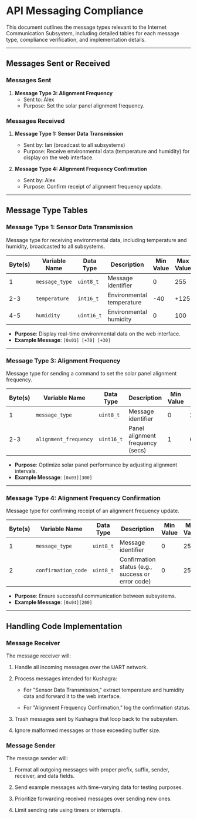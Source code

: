 # **API Messaging Compliance**

This document outlines the message types relevant to the Internet Communication Subsystem, including detailed tables for each message type, compliance verification, and implementation details.

---

## **Messages Sent or Received**

### **Messages Sent**
1. **Message Type 3: Alignment Frequency**  
   - Sent to: Alex  
   - Purpose: Set the solar panel alignment frequency.

### **Messages Received**
1. **Message Type 1: Sensor Data Transmission**  
   - Sent by: Ian (broadcast to all subsystems)  
   - Purpose: Receive environmental data (temperature and humidity) for display on the web interface.
   
2. **Message Type 4: Alignment Frequency Confirmation**  
   - Sent by: Alex  
   - Purpose: Confirm receipt of alignment frequency update.

---

## **Message Type Tables**

### **Message Type 1: Sensor Data Transmission**

Message type for receiving environmental data, including temperature and humidity, broadcasted to all subsystems.

| Byte(s) | Variable Name | Data Type   | Description               | Min Value | Max Value | Example Value |
|---------|---------------|-------------|---------------------------|-----------|-----------|---------------|
| 1       | `message_type`| `uint8_t`   | Message identifier        | 0         | 255       | 0x01          |
| 2-3     | `temperature` | `int16_t`   | Environmental temperature | -40       | +125      | +70           |
| 4-5     | `humidity`    | `uint16_t`  | Environmental humidity    | 0         | 100       | +30           |

- **Purpose**: Display real-time environmental data on the web interface.
- **Example Message**: `[0x01] [+70] [+30]`

---

### **Message Type 3: Alignment Frequency**

Message type for sending a command to set the solar panel alignment frequency.

| Byte(s) | Variable Name        | Data Type   | Description                       | Min Value | Max Value | Example Value |
|---------|----------------------|-------------|-----------------------------------|-----------|-----------|---------------|
| 1       | `message_type`       | `uint8_t`   | Message identifier                | 0         | 255       | 0x03          |
| 2-3     | `alignment_frequency`| `uint16_t`  | Panel alignment frequency (secs)  | 1         | 65535     | 300           |

- **Purpose**: Optimize solar panel performance by adjusting alignment intervals.
- **Example Message**: `[0x03][300]`

---

### **Message Type 4: Alignment Frequency Confirmation**

Message type for confirming receipt of an alignment frequency update.

| Byte(s) | Variable Name      | Data Type   | Description                 | Min Value    | Max Value    | Example Value |
|---------|--------------------|-------------|-----------------------------|--------------|--------------|---------------|
| 1       | `message_type`     | `uint8_t`   | Message identifier          | 0            | 255          | 0x04          |
| 2       | `confirmation_code`| `uint8_t`   | Confirmation status (e.g., success or error code)    | 0            | 255          | 200           |

- **Purpose**: Ensure successful communication between subsystems.
- **Example Message**: `[0x04][200]`

---

## **Handling Code Implementation**

### Message Receiver
The message receiver will:

1. Handle all incoming messages over the UART network.

2. Process messages intended for Kushagra:

    - For "Sensor Data Transmission," extract temperature and humidity data and forward it to the web interface.

    - For "Alignment Frequency Confirmation," log the confirmation status.

3. Trash messages sent by Kushagra that loop back to the subsystem.

4. Ignore malformed messages or those exceeding buffer size.

### Message Sender
The message sender will:

1. Format all outgoing messages with proper prefix, suffix, sender, receiver, and data fields.

2. Send example messages with time-varying data for testing purposes.

3. Prioritize forwarding received messages over sending new ones.

4. Limit sending rate using timers or interrupts.
